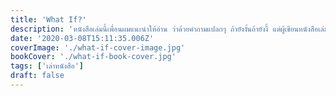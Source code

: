 ```yaml
---
title: 'What If?'
description: 'หนังสือเล่มนี้เพื่อนผมแนะนำให้อ่าน ว่าด้วยคำถามแปลกๆ ถ้ายังงั้นถ้ายังงี้ แต่ผู้เขียนหนังสือเล่มนี้กลับเอาคำถามเหล่านั้นมาตอบแบบจริงๆจังๆ แถมไปเห็นว่าเป็นหนังสือขายดีตามร้านหนังสือด้วย ก็เลยตัดสินใจซื้อมาครับ'
date: '2020-03-08T15:11:35.006Z'
coverImage: './what-if-cover-image.jpg'
bookCover: './what-if-book-cover.jpg'
tags: ['เล่าหนังสือ']
draft: false
---
```

